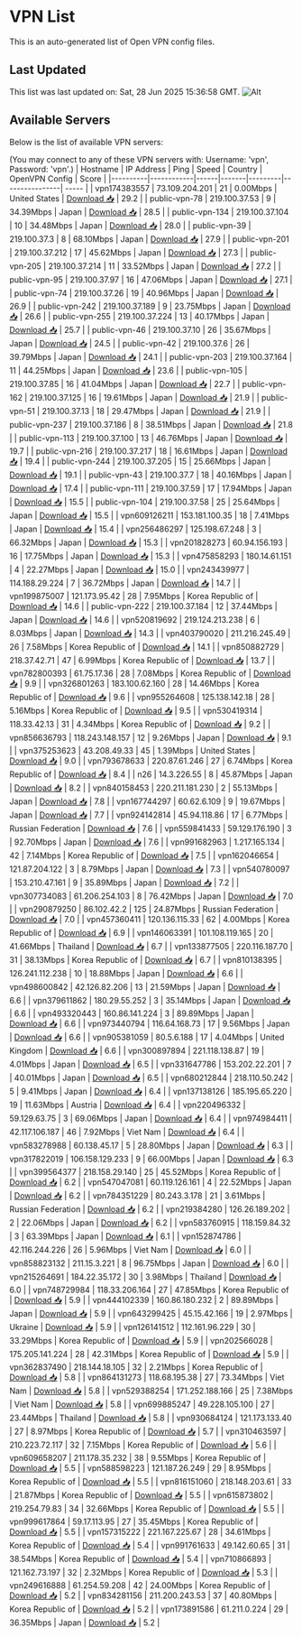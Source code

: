 # VPN List

This is an auto-generated list of Open VPN config files.

## Last Updated

This list was last updated on: Sat, 28 Jun 2025 15:36:58 GMT.
![Alt](https://repobeats.axiom.co/api/embed/186b98318ef1479477931607c1ad7d823f12451f.svg "Repobeats analytics image")

## Available Servers

Below is the list of available VPN servers:

(You may connect to any of these VPN servers with: Username: 'vpn', Password: 'vpn'.)
| Hostname | IP Address | Ping | Speed | Country | OpenVPN Config | Score |
|----------|------------|------|-------|---------|----------------| ----- |
| vpn174383557 | 73.109.204.201 | 21 | 0.00Mbps | United States | [Download 📥](./configs/server_0_US.ovpn) | 29.2 |
| public-vpn-78 | 219.100.37.53 | 9 | 34.39Mbps | Japan | [Download 📥](./configs/server_1_JP.ovpn) | 28.5 |
| public-vpn-134 | 219.100.37.104 | 10 | 34.48Mbps | Japan | [Download 📥](./configs/server_2_JP.ovpn) | 28.0 |
| public-vpn-39 | 219.100.37.3 | 8 | 68.10Mbps | Japan | [Download 📥](./configs/server_3_JP.ovpn) | 27.9 |
| public-vpn-201 | 219.100.37.212 | 17 | 45.62Mbps | Japan | [Download 📥](./configs/server_4_JP.ovpn) | 27.3 |
| public-vpn-205 | 219.100.37.214 | 11 | 33.52Mbps | Japan | [Download 📥](./configs/server_5_JP.ovpn) | 27.2 |
| public-vpn-95 | 219.100.37.97 | 16 | 47.06Mbps | Japan | [Download 📥](./configs/server_6_JP.ovpn) | 27.1 |
| public-vpn-74 | 219.100.37.26 | 19 | 40.96Mbps | Japan | [Download 📥](./configs/server_7_JP.ovpn) | 26.9 |
| public-vpn-242 | 219.100.37.189 | 9 | 23.75Mbps | Japan | [Download 📥](./configs/server_8_JP.ovpn) | 26.6 |
| public-vpn-255 | 219.100.37.224 | 13 | 40.17Mbps | Japan | [Download 📥](./configs/server_9_JP.ovpn) | 25.7 |
| public-vpn-46 | 219.100.37.10 | 26 | 35.67Mbps | Japan | [Download 📥](./configs/server_10_JP.ovpn) | 24.5 |
| public-vpn-42 | 219.100.37.6 | 26 | 39.79Mbps | Japan | [Download 📥](./configs/server_11_JP.ovpn) | 24.1 |
| public-vpn-203 | 219.100.37.164 | 11 | 44.25Mbps | Japan | [Download 📥](./configs/server_12_JP.ovpn) | 23.6 |
| public-vpn-105 | 219.100.37.85 | 16 | 41.04Mbps | Japan | [Download 📥](./configs/server_13_JP.ovpn) | 22.7 |
| public-vpn-162 | 219.100.37.125 | 16 | 19.61Mbps | Japan | [Download 📥](./configs/server_14_JP.ovpn) | 21.9 |
| public-vpn-51 | 219.100.37.13 | 18 | 29.47Mbps | Japan | [Download 📥](./configs/server_15_JP.ovpn) | 21.9 |
| public-vpn-237 | 219.100.37.186 | 8 | 38.51Mbps | Japan | [Download 📥](./configs/server_16_JP.ovpn) | 21.8 |
| public-vpn-113 | 219.100.37.100 | 13 | 46.76Mbps | Japan | [Download 📥](./configs/server_17_JP.ovpn) | 19.7 |
| public-vpn-216 | 219.100.37.217 | 18 | 16.61Mbps | Japan | [Download 📥](./configs/server_18_JP.ovpn) | 19.4 |
| public-vpn-244 | 219.100.37.205 | 15 | 25.66Mbps | Japan | [Download 📥](./configs/server_19_JP.ovpn) | 19.1 |
| public-vpn-43 | 219.100.37.7 | 18 | 40.16Mbps | Japan | [Download 📥](./configs/server_20_JP.ovpn) | 17.4 |
| public-vpn-111 | 219.100.37.59 | 17 | 17.94Mbps | Japan | [Download 📥](./configs/server_21_JP.ovpn) | 15.5 |
| public-vpn-104 | 219.100.37.58 | 25 | 25.64Mbps | Japan | [Download 📥](./configs/server_22_JP.ovpn) | 15.5 |
| vpn609126211 | 153.181.100.35 | 18 | 7.41Mbps | Japan | [Download 📥](./configs/server_23_JP.ovpn) | 15.4 |
| vpn256486297 | 125.198.67.248 | 3 | 66.32Mbps | Japan | [Download 📥](./configs/server_24_JP.ovpn) | 15.3 |
| vpn201828273 | 60.94.156.193 | 16 | 17.75Mbps | Japan | [Download 📥](./configs/server_25_JP.ovpn) | 15.3 |
| vpn475858293 | 180.14.61.151 | 4 | 22.27Mbps | Japan | [Download 📥](./configs/server_26_JP.ovpn) | 15.0 |
| vpn243439977 | 114.188.29.224 | 7 | 36.72Mbps | Japan | [Download 📥](./configs/server_27_JP.ovpn) | 14.7 |
| vpn199875007 | 121.173.95.42 | 28 | 7.95Mbps | Korea Republic of | [Download 📥](./configs/server_28_KR.ovpn) | 14.6 |
| public-vpn-222 | 219.100.37.184 | 12 | 37.44Mbps | Japan | [Download 📥](./configs/server_29_JP.ovpn) | 14.6 |
| vpn520819692 | 219.124.213.238 | 6 | 8.03Mbps | Japan | [Download 📥](./configs/server_30_JP.ovpn) | 14.3 |
| vpn403790020 | 211.216.245.49 | 26 | 7.58Mbps | Korea Republic of | [Download 📥](./configs/server_31_KR.ovpn) | 14.1 |
| vpn850882729 | 218.37.42.71 | 47 | 6.99Mbps | Korea Republic of | [Download 📥](./configs/server_32_KR.ovpn) | 13.7 |
| vpn782800393 | 61.75.17.36 | 28 | 7.08Mbps | Korea Republic of | [Download 📥](./configs/server_33_KR.ovpn) | 9.9 |
| vpn326801263 | 183.100.62.160 | 28 | 14.46Mbps | Korea Republic of | [Download 📥](./configs/server_34_KR.ovpn) | 9.6 |
| vpn955264608 | 125.138.142.18 | 28 | 5.16Mbps | Korea Republic of | [Download 📥](./configs/server_35_KR.ovpn) | 9.5 |
| vpn530419314 | 118.33.42.13 | 31 | 4.34Mbps | Korea Republic of | [Download 📥](./configs/server_36_KR.ovpn) | 9.2 |
| vpn856636793 | 118.243.148.157 | 12 | 9.26Mbps | Japan | [Download 📥](./configs/server_37_JP.ovpn) | 9.1 |
| vpn375253623 | 43.208.49.33 | 45 | 1.39Mbps | United States | [Download 📥](./configs/server_38_US.ovpn) | 9.0 |
| vpn793678633 | 220.87.61.246 | 27 | 6.74Mbps | Korea Republic of | [Download 📥](./configs/server_39_KR.ovpn) | 8.4 |
| n26 | 14.3.226.55 | 8 | 45.87Mbps | Japan | [Download 📥](./configs/server_40_JP.ovpn) | 8.2 |
| vpn840158453 | 220.211.181.230 | 2 | 55.13Mbps | Japan | [Download 📥](./configs/server_41_JP.ovpn) | 7.8 |
| vpn167744297 | 60.62.6.109 | 9 | 19.67Mbps | Japan | [Download 📥](./configs/server_42_JP.ovpn) | 7.7 |
| vpn924142814 | 45.94.118.86 | 17 | 6.77Mbps | Russian Federation | [Download 📥](./configs/server_43_RU.ovpn) | 7.6 |
| vpn559841433 | 59.129.176.190 | 3 | 92.70Mbps | Japan | [Download 📥](./configs/server_44_JP.ovpn) | 7.6 |
| vpn991682963 | 1.217.165.134 | 42 | 7.14Mbps | Korea Republic of | [Download 📥](./configs/server_45_KR.ovpn) | 7.5 |
| vpn162046654 | 121.87.204.122 | 3 | 8.79Mbps | Japan | [Download 📥](./configs/server_46_JP.ovpn) | 7.3 |
| vpn540780097 | 153.210.47.161 | 9 | 35.89Mbps | Japan | [Download 📥](./configs/server_47_JP.ovpn) | 7.2 |
| vpn307734083 | 61.206.254.103 | 8 | 76.42Mbps | Japan | [Download 📥](./configs/server_48_JP.ovpn) | 7.0 |
| vpn290879250 | 86.102.42.2 | 125 | 24.87Mbps | Russian Federation | [Download 📥](./configs/server_49_RU.ovpn) | 7.0 |
| vpn457360411 | 120.136.115.33 | 62 | 4.00Mbps | Korea Republic of | [Download 📥](./configs/server_50_KR.ovpn) | 6.9 |
| vpn146063391 | 101.108.119.165 | 20 | 41.66Mbps | Thailand | [Download 📥](./configs/server_51_TH.ovpn) | 6.7 |
| vpn133877505 | 220.116.187.70 | 31 | 38.13Mbps | Korea Republic of | [Download 📥](./configs/server_52_KR.ovpn) | 6.7 |
| vpn810138395 | 126.241.112.238 | 10 | 18.88Mbps | Japan | [Download 📥](./configs/server_53_JP.ovpn) | 6.6 |
| vpn498600842 | 42.126.82.206 | 13 | 21.59Mbps | Japan | [Download 📥](./configs/server_54_JP.ovpn) | 6.6 |
| vpn379611862 | 180.29.55.252 | 3 | 35.14Mbps | Japan | [Download 📥](./configs/server_55_JP.ovpn) | 6.6 |
| vpn493320443 | 160.86.141.224 | 3 | 89.89Mbps | Japan | [Download 📥](./configs/server_56_JP.ovpn) | 6.6 |
| vpn973440794 | 116.64.168.73 | 17 | 9.56Mbps | Japan | [Download 📥](./configs/server_57_JP.ovpn) | 6.6 |
| vpn905381059 | 80.5.6.188 | 17 | 4.04Mbps | United Kingdom | [Download 📥](./configs/server_58_GB.ovpn) | 6.6 |
| vpn300897894 | 221.118.138.87 | 19 | 4.01Mbps | Japan | [Download 📥](./configs/server_59_JP.ovpn) | 6.5 |
| vpn331647786 | 153.202.22.201 | 7 | 40.01Mbps | Japan | [Download 📥](./configs/server_60_JP.ovpn) | 6.5 |
| vpn680212844 | 218.110.50.242 | 5 | 9.41Mbps | Japan | [Download 📥](./configs/server_61_JP.ovpn) | 6.4 |
| vpn137138126 | 185.195.65.220 | 19 | 11.63Mbps | Austria | [Download 📥](./configs/server_62_AT.ovpn) | 6.4 |
| vpn220496332 | 59.129.63.75 | 3 | 69.06Mbps | Japan | [Download 📥](./configs/server_63_JP.ovpn) | 6.4 |
| vpn974984411 | 42.117.106.187 | 46 | 7.92Mbps | Viet Nam | [Download 📥](./configs/server_64_VN.ovpn) | 6.4 |
| vpn583278988 | 60.138.45.17 | 5 | 28.80Mbps | Japan | [Download 📥](./configs/server_65_JP.ovpn) | 6.3 |
| vpn317822019 | 106.158.129.233 | 9 | 66.00Mbps | Japan | [Download 📥](./configs/server_66_JP.ovpn) | 6.3 |
| vpn399564377 | 218.158.29.140 | 25 | 45.52Mbps | Korea Republic of | [Download 📥](./configs/server_67_KR.ovpn) | 6.2 |
| vpn547047081 | 60.119.126.161 | 4 | 22.52Mbps | Japan | [Download 📥](./configs/server_68_JP.ovpn) | 6.2 |
| vpn784351229 | 80.243.3.178 | 21 | 3.61Mbps | Russian Federation | [Download 📥](./configs/server_69_RU.ovpn) | 6.2 |
| vpn219384280 | 126.26.189.202 | 2 | 22.06Mbps | Japan | [Download 📥](./configs/server_70_JP.ovpn) | 6.2 |
| vpn583760915 | 118.159.84.32 | 3 | 63.39Mbps | Japan | [Download 📥](./configs/server_71_JP.ovpn) | 6.1 |
| vpn152874786 | 42.116.244.226 | 26 | 5.96Mbps | Viet Nam | [Download 📥](./configs/server_72_VN.ovpn) | 6.0 |
| vpn858823132 | 211.15.3.221 | 8 | 96.75Mbps | Japan | [Download 📥](./configs/server_73_JP.ovpn) | 6.0 |
| vpn215264691 | 184.22.35.172 | 30 | 3.98Mbps | Thailand | [Download 📥](./configs/server_74_TH.ovpn) | 6.0 |
| vpn748729984 | 118.33.206.164 | 27 | 47.85Mbps | Korea Republic of | [Download 📥](./configs/server_75_KR.ovpn) | 5.9 |
| vpn444102339 | 160.86.180.232 | 2 | 89.89Mbps | Japan | [Download 📥](./configs/server_76_JP.ovpn) | 5.9 |
| vpn643299425 | 45.15.42.166 | 19 | 2.97Mbps | Ukraine | [Download 📥](./configs/server_77_UA.ovpn) | 5.9 |
| vpn126141512 | 112.161.96.229 | 30 | 33.29Mbps | Korea Republic of | [Download 📥](./configs/server_78_KR.ovpn) | 5.9 |
| vpn202566028 | 175.205.141.224 | 28 | 42.31Mbps | Korea Republic of | [Download 📥](./configs/server_79_KR.ovpn) | 5.9 |
| vpn362837490 | 218.144.18.105 | 32 | 2.21Mbps | Korea Republic of | [Download 📥](./configs/server_80_KR.ovpn) | 5.8 |
| vpn864131273 | 118.68.195.38 | 27 | 73.34Mbps | Viet Nam | [Download 📥](./configs/server_81_VN.ovpn) | 5.8 |
| vpn529388254 | 171.252.188.166 | 25 | 7.38Mbps | Viet Nam | [Download 📥](./configs/server_82_VN.ovpn) | 5.8 |
| vpn699885247 | 49.228.105.100 | 27 | 23.44Mbps | Thailand | [Download 📥](./configs/server_83_TH.ovpn) | 5.8 |
| vpn930684124 | 121.173.133.40 | 27 | 8.97Mbps | Korea Republic of | [Download 📥](./configs/server_84_KR.ovpn) | 5.7 |
| vpn310463597 | 210.223.72.117 | 32 | 7.15Mbps | Korea Republic of | [Download 📥](./configs/server_85_KR.ovpn) | 5.6 |
| vpn609658207 | 211.178.35.232 | 38 | 9.55Mbps | Korea Republic of | [Download 📥](./configs/server_86_KR.ovpn) | 5.5 |
| vpn588598223 | 121.187.26.249 | 29 | 8.95Mbps | Korea Republic of | [Download 📥](./configs/server_87_KR.ovpn) | 5.5 |
| vpn816151060 | 218.148.203.61 | 33 | 21.87Mbps | Korea Republic of | [Download 📥](./configs/server_88_KR.ovpn) | 5.5 |
| vpn615873802 | 219.254.79.83 | 34 | 32.66Mbps | Korea Republic of | [Download 📥](./configs/server_89_KR.ovpn) | 5.5 |
| vpn999617864 | 59.17.113.95 | 27 | 35.45Mbps | Korea Republic of | [Download 📥](./configs/server_90_KR.ovpn) | 5.5 |
| vpn157315222 | 221.167.225.67 | 28 | 34.61Mbps | Korea Republic of | [Download 📥](./configs/server_91_KR.ovpn) | 5.4 |
| vpn991761633 | 49.142.60.65 | 31 | 38.54Mbps | Korea Republic of | [Download 📥](./configs/server_92_KR.ovpn) | 5.4 |
| vpn710866893 | 121.162.73.197 | 32 | 2.32Mbps | Korea Republic of | [Download 📥](./configs/server_93_KR.ovpn) | 5.3 |
| vpn249616888 | 61.254.59.208 | 42 | 24.00Mbps | Korea Republic of | [Download 📥](./configs/server_94_KR.ovpn) | 5.2 |
| vpn834281156 | 211.200.243.53 | 37 | 40.80Mbps | Korea Republic of | [Download 📥](./configs/server_95_KR.ovpn) | 5.2 |
| vpn173891586 | 61.211.0.224 | 29 | 36.35Mbps | Japan | [Download 📥](./configs/server_96_JP.ovpn) | 5.2 |
